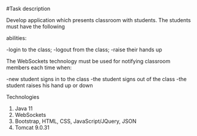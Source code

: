 #Task description

Develop application which presents classroom with students. The students must have the following

abilities:

-login to the class;
-logout from the class;
-raise their hands up

The WebSockets technology must be used for notifying classroom members each time when:

-new student signs in to the class
-the student signs out of the class
-the student raises his hand up or down

Technologies

1. Java 11
2. WebSockets
3. Bootstrap, HTML, CSS, JavaScript/JQuery, JSON 
4. Tomcat 9.0.31

